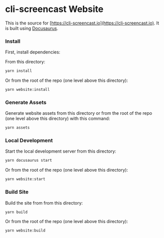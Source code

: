 # cli-screencast Website

This is the source for [https://cli-screencast.io](https://cli-screencast.io). It is built using [Docusaurus](https://docusaurus.io/).

### Install

First, install dependencies:

From this directory:

```bash
yarn install
```

Or from the root of the repo (one level above this directory):

```bash
yarn website:install
```

### Generate Assets

Generate website assets from this directory or from the root of the repo (one level above this directory) with this command:

```bash
yarn assets
```

### Local Development

Start the local development server from this directory:

```bash
yarn docusaurus start
```

Or from the root of the repo (one level above this directory):

```bash
yarn website:start
```

### Build Site

Build the site from from this directory:

```bash
yarn build
```

Or from the root of the repo (one level above this directory):

```bash
yarn website:build
```
